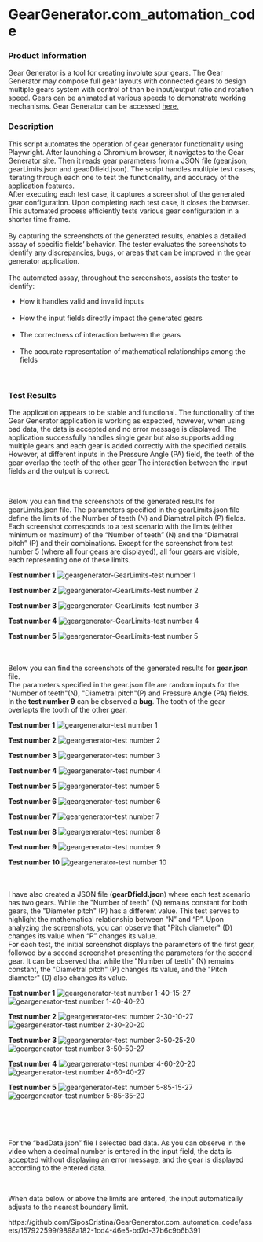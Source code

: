 # GearGenerator.com_automation_code

<h3>Product Information</h3> <p> Gear Generator is a tool for creating involute spur gears. The Gear Generator may compose full gear layouts with connected gears to design multiple gears system with control of than be input/output ratio and rotation speed. Gears can be animated at various speeds to demonstrate working mechanisms. Gear Generator can be accessed <a href="https://geargenerator.com/">here.</a> </p>

<h3>Description</h3> <p>This script automates the operation of gear generator functionality using Playwright. After launching a Chromium browser, it navigates to the Gear Generator site. Then it reads gear parameters from a JSON file (gear.json, gearLimits.json and geadDfield.json). The script handles multiple test cases, iterating through each one to test the functionality, and accuracy of the application features.<br> 
After executing each test case, it captures a screenshot of the generated gear configuration. Upon completing each test case, it closes the browser. This automated process efficiently tests various gear configuration in a shorter time frame. 
<br>
<br>
By capturing the screenshots of the generated results, enables a detailed assay of specific fields’ behavior. The tester evaluates the screenshots to identify any discrepancies, bugs, or areas that can be improved in the gear generator application. 
<br>
<br>
The automated assay, throughout the screenshots, assists the tester to identify:
<br>
  <ul>
  <li>How it handles valid and invalid inputs</li><br>
  <li>How the input fields directly impact the generated gears</li><br>
  <li>The correctness of interaction between the gears</li><br>
  <li>The accurate representation of mathematical relationships among the fields</li>
  </ul><br>
</p>

<h3>Test Results</h3> <p> The application appears to be stable and functional. The functionality of the Gear Generator application is working as expected, however, when using bad data, the data is accepted and no error message is displayed. The application successfully handles single gear but also supports adding multiple gears and each gear is added correctly with the specified details. However, at different inputs in the Pressure Angle (PA) field, the teeth of the gear overlap the teeth of the other gear The interaction between the input fields and the output is correct. 
</p><br>
<p>Below you can find the screenshots of the generated results for gearLimits.json file.
The parameters specified in the gearLimits.json file define the limits of the Number of teeth (N) and Diametral pitch (P) fields. Each screenshot corresponds to a test scenario with the limits (either minimum or maximum) of the “Number of teeth” (N) and the “Diametral pitch” (P) and their combinations. Except for the screenshot from test number 5 (where all four gears are displayed), all four gears are visible, each representing one of these limits.


**Test number 1**
![geargenerator-GearLimits-test number 1](https://github.com/SiposCristina/GearGenerator.com_automation_code/assets/157922599/2c1c3717-f0b6-41fa-b16d-5b8fb949276b)

**Test number 2**
![geargenerator-GearLimits-test number 2](https://github.com/SiposCristina/GearGenerator.com_automation_code/assets/157922599/1a8aab6b-ac7a-4dca-9df6-b85a2e7fc841)

**Test number 3**
![geargenerator-GearLimits-test number 3](https://github.com/SiposCristina/GearGenerator.com_automation_code/assets/157922599/ab4dbe60-17a1-4516-b62d-0e90aef30ff6)

**Test number 4**
![geargenerator-GearLimits-test number 4](https://github.com/SiposCristina/GearGenerator.com_automation_code/assets/157922599/5c8d973d-6a90-4105-80c8-5f850d000da8)

**Test number 5**
![geargenerator-GearLimits-test number 5](https://github.com/SiposCristina/GearGenerator.com_automation_code/assets/157922599/dc1843ae-8e73-47ef-883a-8d91ef935211)
<br>
<br>
<br>


<p>Below you can find the screenshots of the generated results for <strong>gear.json</strong> file.<br>
The parameters specified in the gear.json file are random inputs for the "Number of teeth"(N), "Diametral pitch"(P) and Pressure Angle (PA) fields.<br>
In the <strong>test number 9</strong> can be observed a <strong>bug</strong>. The tooth of the gear overlapts the tooth of the other gear.


**Test number 1**
![geargenerator-test number 1](https://github.com/SiposCristina/GearGenerator.com_automation_code/assets/157922599/40bcf65d-2dff-4a16-be02-8b647c1260cd)

**Test number 2**
![geargenerator-test number 2](https://github.com/SiposCristina/GearGenerator.com_automation_code/assets/157922599/c33ee5b6-262d-4e5f-8250-bf5555a1508c)

**Test number 3** 
![geargenerator-test number 3](https://github.com/SiposCristina/GearGenerator.com_automation_code/assets/157922599/9aa1b85a-ec95-4abd-8927-cac6e139d751)

**Test number 4**
![geargenerator-test number 4](https://github.com/SiposCristina/GearGenerator.com_automation_code/assets/157922599/8eedac12-d612-4fdc-ba49-355853537cc8)

**Test number 5**
![geargenerator-test number 5](https://github.com/SiposCristina/GearGenerator.com_automation_code/assets/157922599/4006a959-c37f-4f14-af50-7ad2f9cd4d66)

**Test number 6**
![geargenerator-test number 6](https://github.com/SiposCristina/GearGenerator.com_automation_code/assets/157922599/6c8c3e04-7fc3-43e3-b9bc-46f3141092f5)

**Test number 7**
![geargenerator-test number 7](https://github.com/SiposCristina/GearGenerator.com_automation_code/assets/157922599/7ae86582-9d20-45a6-935c-65b7d6da94cf)

**Test number 8**
![geargenerator-test number 8](https://github.com/SiposCristina/GearGenerator.com_automation_code/assets/157922599/d1b258bc-b546-4dba-88dd-b29f0fa6b369)

**Test number 9**
![geargenerator-test number 9](https://github.com/SiposCristina/GearGenerator.com_automation_code/assets/157922599/b97cd8c9-f282-4534-8290-8b20770d4247)

**Test number 10**
![geargenerator-test number 10](https://github.com/SiposCristina/GearGenerator.com_automation_code/assets/157922599/4ffe40d4-94a2-4982-920e-749514b6aa74)
<br>
<br>
<br>

I have also created a JSON file (<strong>gearDfield.json</strong>) where each test scenario has two gears. While the "Number of teeth" (N) remains constant for both gears, the "Diameter pitch" (P) has a different value. This test serves to highlight the mathematical relationship between “N” and “P”. Upon analyzing the screenshots, you can observe that "Pitch diameter" (D) changes its value when “P” changes its value.<br>
For each test, the initial screenshot displays the parameters of the first gear, followed by a second screenshot presenting the parameters for the second gear. It can be observed that while the "Number of teeth" (N) remains constant, the "Diametral pitch" (P) changes its value, and the "Pitch diameter" (D) also changes its value.


**Test number 1**
![geargenerator-test number 1-40-15-27](https://github.com/SiposCristina/GearGenerator.com_automation_code/assets/157922599/fea31bc2-22be-4b62-a27f-3b31101aeeb8)
![geargenerator-test number 1-40-40-20](https://github.com/SiposCristina/GearGenerator.com_automation_code/assets/157922599/abb0bd9a-48d6-4fe1-9247-4344e7a2f2ad)

**Test number 2**
![geargenerator-test number 2-30-10-27](https://github.com/SiposCristina/GearGenerator.com_automation_code/assets/157922599/c0c6e473-f7a5-484c-96ac-cc7ccd63b937)
![geargenerator-test number 2-30-20-20](https://github.com/SiposCristina/GearGenerator.com_automation_code/assets/157922599/789d298a-499d-4bab-b15a-caaf341bb28e)

**Test number 3**
![geargenerator-test number 3-50-25-20](https://github.com/SiposCristina/GearGenerator.com_automation_code/assets/157922599/95def7d8-72c8-44c4-9018-a7a1fca22a5c)
![geargenerator-test number 3-50-50-27](https://github.com/SiposCristina/GearGenerator.com_automation_code/assets/157922599/75a7a3f8-8aeb-4e7e-b872-44d040a33f93)

**Test number 4**
![geargenerator-test number 4-60-20-20](https://github.com/SiposCristina/GearGenerator.com_automation_code/assets/157922599/ea00667b-76a8-48ce-9717-be1b956bd40e)
![geargenerator-test number 4-60-40-27](https://github.com/SiposCristina/GearGenerator.com_automation_code/assets/157922599/393bbf55-61f7-4c73-8d47-8b23b1087079)

**Test number 5**
![geargenerator-test number 5-85-15-27](https://github.com/SiposCristina/GearGenerator.com_automation_code/assets/157922599/c1afda86-b44b-4ef3-b9df-38579e01365a)
![geargenerator-test number 5-85-35-20](https://github.com/SiposCristina/GearGenerator.com_automation_code/assets/157922599/32ad080e-a144-415c-9548-fa3eeda0dc80)

<br>
<br>
<br>
<p>For the “badData.json” file I selected bad data. As you can observe in the video when a decimal number is entered in the input field, the data is accepted without displaying an error message, and the gear is displayed according to the entered data.</p><br>
<p>When data below or above the limits are entered, the input automatically adjusts to the nearest boundary limit.</p>
https://github.com/SiposCristina/GearGenerator.com_automation_code/assets/157922599/9898a182-1cd4-46e5-bd7d-37b6c9b6b391




